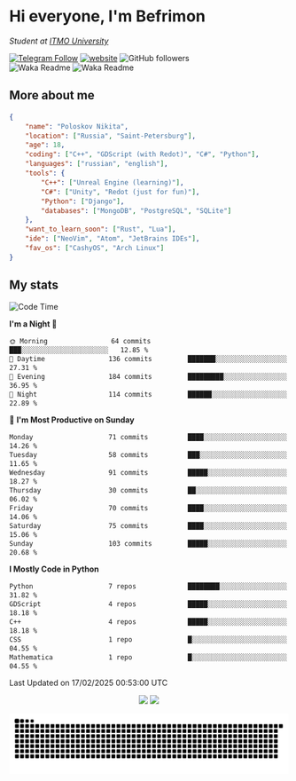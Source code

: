 # Hi everyone, I'm Befrimon
*Student at [ITMO University](https://itmo.ru/)*

[![Telegram Follow](https://img.shields.io/badge/Telegram-2CA5E0?style=flat-squeare&logo=telegram&logoColor=white)](https://t.me/bigtoad_tavern)
[![website](https://img.shields.io/badge/Website-2CA5E0?style=flat-squeare&logo=google-chrome&logoColor=white&color=320142)](https://bfn-dev.ru/)
![GitHub followers](https://img.shields.io/github/followers/Befrimon?label=Follow&style=social)
<br>
![Waka Readme](https://github.com/Befrimon/Befrimon/workflows/WakaReadme/badge.svg)
![Waka Readme](https://github.com/Befrimon/Befrimon/workflows/snake/badge.svg)

## More about me
``` JSON
{
    "name": "Poloskov Nikita",
    "location": ["Russia", "Saint-Petersburg"],
    "age": 18,
    "coding": ["C++", "GDScript (with Redot)", "C#", "Python"],
    "languages": ["russian", "english"],
    "tools": {
        "C++": ["Unreal Engine (learning)"],
        "C#": ["Unity", "Redot (just for fun)"],
        "Python": ["Django"],
        "databases": ["MongoDB", "PostgreSQL", "SQLite"]
    },
    "want_to_learn_soon": ["Rust", "Lua"],
    "ide": ["NeoVim", "Atom", "JetBrains IDEs"],
    "fav_os": ["CashyOS", "Arch Linux"]
}
```

## My stats
<!--START_SECTION:waka-->
![Code Time](http://img.shields.io/badge/Code%20Time-9%20hrs%2046%20mins-blue)

**I'm a Night 🦉** 

```text
🌞 Morning                64 commits          ███░░░░░░░░░░░░░░░░░░░░░░   12.85 % 
🌆 Daytime                136 commits         ███████░░░░░░░░░░░░░░░░░░   27.31 % 
🌃 Evening                184 commits         █████████░░░░░░░░░░░░░░░░   36.95 % 
🌙 Night                  114 commits         ██████░░░░░░░░░░░░░░░░░░░   22.89 % 
```
📅 **I'm Most Productive on Sunday** 

```text
Monday                   71 commits          ████░░░░░░░░░░░░░░░░░░░░░   14.26 % 
Tuesday                  58 commits          ███░░░░░░░░░░░░░░░░░░░░░░   11.65 % 
Wednesday                91 commits          █████░░░░░░░░░░░░░░░░░░░░   18.27 % 
Thursday                 30 commits          ██░░░░░░░░░░░░░░░░░░░░░░░   06.02 % 
Friday                   70 commits          ████░░░░░░░░░░░░░░░░░░░░░   14.06 % 
Saturday                 75 commits          ████░░░░░░░░░░░░░░░░░░░░░   15.06 % 
Sunday                   103 commits         █████░░░░░░░░░░░░░░░░░░░░   20.68 % 
```


**I Mostly Code in Python** 

```text
Python                   7 repos             ████████░░░░░░░░░░░░░░░░░   31.82 % 
GDScript                 4 repos             █████░░░░░░░░░░░░░░░░░░░░   18.18 % 
C++                      4 repos             █████░░░░░░░░░░░░░░░░░░░░   18.18 % 
CSS                      1 repo              █░░░░░░░░░░░░░░░░░░░░░░░░   04.55 % 
Mathematica              1 repo              █░░░░░░░░░░░░░░░░░░░░░░░░   04.55 % 
```




 Last Updated on 17/02/2025 00:53:00 UTC
<!--END_SECTION:waka-->

<div align=center>
    <img src="https://gh.uoc.run.place/api?username=Befrimon&hide_border=true&show_icons=true&bg_color=0d1117&text_color=fff">
    <img src="https://gh.uoc.run.place/api/top-langs/?username=Befrimon&layout=compact&hide_border=true&show_icons=true&bg_color=0d1117&text_color=fff">
</p>


<picture>
  <source media="(prefers-color-scheme: dark)" srcset="https://raw.githubusercontent.com/Befrimon/Befrimon/output/github-snake-dark.svg">
  <source media="(prefers-color-scheme: light)" srcset="https://raw.githubusercontent.com/Befrimon/Befrimon/output/github-snake.svg">
  <img alt="github contribution grid snake animation" src="https://raw.githubusercontent.com/Befrimon/Befrimon/output/github-snake.svg">
</picture>
